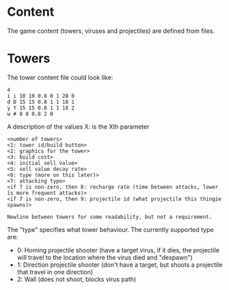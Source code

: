 Content
============

The game content (towers, viruses and projectiles) are defined from files. 

# Towers #

The tower content file could look like:
```
4
i i 10 10 0.8 0 1 28 0
d D 15 15 0.8 1 1 18 1
y Y 15 15 0.8 1 1 18 2
w # 8 8 0.8 2 0
```
A description of the values
X: is the Xth parameter
```
<number of towers>
<1: tower id/build button> 
<2: graphics for the tower> 
<3: build cost> 
<4: initial sell value> 
<5: sell value decay rate>
<6: type (more on this later)>
<7: attacking type>
<if 7 is non-zero, then 8: recharge rate (time between attacks, lower is more frequent attacks)>
<if 7 is non-zero, then 9: projectile id (what projectile this thingie spawns)>

Newline between towers for some readability, but not a requirement.
```

The "type" specifies what tower behaviour. The currently supported type are:
* 0: Homing projectile shooter (have a target virus, if it dies, the projectile will travel to the location where the virus died and "despawn")
* 1: Direction projectile shooter (don't have a target, but shoots a projectile that travel in one direction)
* 2: Wall (does not shoot, blocks virus path)

